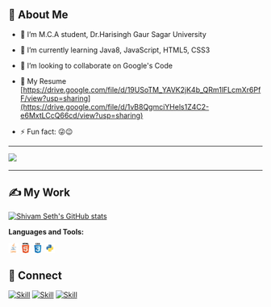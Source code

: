 <!--![Shivam Seth's-cover](./cover-image.png)
<hr>-->
## 🧔 About Me


- 🔭 I’m M.C.A student, Dr.Harisingh Gaur Sagar University

- 🌱 I’m currently learning Java8, JavaScript, HTML5, CSS3

- 👯 I’m looking to collaborate on Google's Code

- 📄 My Resume [https://drive.google.com/file/d/19USoTM_YAVK2jK4b_QRm1lFLcmXr6PfF/view?usp=sharing](https://drive.google.com/file/d/1vB8QgmciYHels1Z4C2-e6MxtLCcQ66cd/view?usp=sharing)

- ⚡️ Fun fact: 😜😉

<hr>

![](https://visitor-badge.glitch.me/badge?page_id=ShivamSeth05.ShivamSeth05)

<hr>


## ✍️ My Work


[![Shivam Seth's GitHub stats](https://github-readme-stats.vercel.app/api?username=ShivamSeth05&show_icons=true&theme=dark)](https://github.com/ShivamSeth05/ShivamSeth05/)


**Languages and Tools:**  

<code><img height="20" src="https://raw.githubusercontent.com/github/explore/80688e429a7d4ef2fca1e82350fe8e3517d3494d/topics/java/java.png"></code>
<code><img height="20" src="https://raw.githubusercontent.com/github/explore/80688e429a7d4ef2fca1e82350fe8e3517d3494d/topics/html/html.png"></code>
<code><img height="20" src="https://raw.githubusercontent.com/github/explore/80688e429a7d4ef2fca1e82350fe8e3517d3494d/topics/css/css.png"></code>
<code><img height="20" src="https://raw.githubusercontent.com/github/explore/80688e429a7d4ef2fca1e82350fe8e3517d3494d/topics/python/python.png"></code>


## 🤝 Connect

[![Skill](https://img.shields.io/badge/LinkedIn-0077B5?style=for-the-badge&logo=linkedin&logoColor=white)](https://www.linkedin.com/in/shivam-seth-1b1977189)
[![Skill](https://img.shields.io/badge/Instagram-E4405F?style=for-the-badge&logo=instagram&logoColor=white)](https://www.instagram.com/shivam__seth__05/)
[![Skill](https://img.shields.io/badge/GitHub-100000?style=for-the-badge&logo=github&logoColor=white)](https://github.com/ShivamSeth05)

<!--
**ShivamSeth05/ShivamSeth05** is a ✨ _special_ ✨ repository because its `README.md` (this file) appears on your GitHub profile.

Here are some ideas to get you started:

- 🔭 I’m currently working on ...
- 🌱 I’m currently learning ...
- 👯 I’m looking to collaborate on ...
- 🤔 I’m looking for help with ...
- 💬 Ask me about ...
- 📫 How to reach me: ...
- 😄 Pronouns: ...
- ⚡ Fun fact: ...
-->

